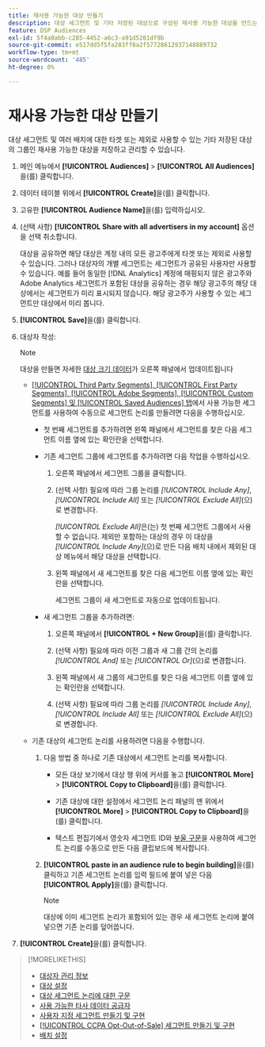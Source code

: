 ```yaml
---
title: 재사용 가능한 대상 만들기
description: 대상 세그먼트 및 기타 저장된 대상으로 구성된 재사용 가능한 대상을 만드는 방법을 알아봅니다.
feature: DSP Audiences
exl-id: 5f4a0abb-c285-4452-a6c3-a91d5281df9b
source-git-commit: e517dd5f5fa283ff8a2f57728612937148889732
workflow-type: tm+mt
source-wordcount: '485'
ht-degree: 0%

---
```


# 재사용 가능한 대상 만들기

<!-- "Saved audience" is used in UI (where?), but "saved" is a state, not a type. "Reusable audience" sounds better in a description. "Audience template" isn't right, either, since it implies you can edit it on the fly to create a new, different audience. Some other term? -->

대상 세그먼트 및 여러 배치에 대한 타겟 또는 제외로 사용할 수 있는 기타 저장된 대상의 그룹인 재사용 가능한 대상을 저장하고 관리할 수 있습니다.

1. 메인 메뉴에서 **[!UICONTROL Audiences]** > **[!UICONTROL All Audiences]**&#x200B;을(를) 클릭합니다.

1. 데이터 테이블 위에서 **[!UICONTROL Create]**&#x200B;을(를) 클릭합니다.

1. 고유한 **[!UICONTROL Audience Name]**&#x200B;을(를) 입력하십시오.

1. (선택 사항) **[!UICONTROL Share with all advertisers in my account]** 옵션을 선택 취소합니다.

   대상을 공유하면 해당 대상은 계정 내의 모든 광고주에게 타겟 또는 제외로 사용할 수 있습니다. 그러나 대상자의 개별 세그먼트는 세그먼트가 공유된 사용자만 사용할 수 있습니다. 예를 들어 동일한 [!DNL Analytics] 계정에 매핑되지 않은 광고주와 Adobe Analytics 세그먼트가 포함된 대상을 공유하는 경우 해당 광고주의 해당 대상에서는 세그먼트가 미리 표시되지 않습니다. 해당 광고주가 사용할 수 있는 세그먼트만 대상에서 미리 봅니다.

1. **[!UICONTROL Save]**&#x200B;을(를) 클릭합니다.

1. 대상자 작성:

   >[!NOTE]
   >
   >대상을 만들면 자세한 [대상 크기 데이터](audience-about.md)가 오른쪽 패널에서 업데이트됩니다

   * [[!UICONTROL Third Party Segments], [!UICONTROL First Party Segments], [!UICONTROL Adobe Segments], [!UICONTROL Custom Segments] 및 [!UICONTROL Saved Audiences] 탭](audience-settings.md)에서 사용 가능한 세그먼트를 사용하여 수동으로 세그먼트 논리를 만들려면 다음을 수행하십시오.

      * 첫 번째 세그먼트를 추가하려면 왼쪽 패널에서 세그먼트를 찾은 다음 세그먼트 이름 옆에 있는 확인란을 선택합니다.

      * 기존 세그먼트 그룹에 세그먼트를 추가하려면 다음 작업을 수행하십시오.

         1. 오른쪽 패널에서 세그먼트 그룹을 클릭합니다.

         1. (선택 사항) 필요에 따라 그룹 논리를 *[!UICONTROL Include Any]*, *[!UICONTROL Include All]* 또는 *[!UICONTROL Exclude All]*(으)로 변경합니다.

            *[!UICONTROL Exclude All]*&#x200B;은(는) 첫 번째 세그먼트 그룹에서 사용할 수 없습니다. 제외만 포함하는 대상의 경우 이 대상을 *[!UICONTROL Include Any]*(으)로 만든 다음 배치 내에서 제외된 대상 메뉴에서 해당 대상을 선택합니다.

         1. 왼쪽 패널에서 새 세그먼트를 찾은 다음 세그먼트 이름 옆에 있는 확인란을 선택합니다.

            세그먼트 그룹이 새 세그먼트로 자동으로 업데이트됩니다.

      * 새 세그먼트 그룹을 추가하려면:

         1. 오른쪽 패널에서 **[!UICONTROL + New Group]**&#x200B;을(를) 클릭합니다.

         1. (선택 사항) 필요에 따라 이전 그룹과 새 그룹 간의 논리를 *[!UICONTROL And]* 또는 *[!UICONTROL Or]*(으)로 변경합니다.

         1. 왼쪽 패널에서 새 그룹의 세그먼트를 찾은 다음 세그먼트 이름 옆에 있는 확인란을 선택합니다.

         1. (선택 사항) 필요에 따라 그룹 논리를 *[!UICONTROL Include Any]*, *[!UICONTROL Include All]* 또는 *[!UICONTROL Exclude All]*(으)로 변경합니다.

   * 기존 대상의 세그먼트 논리를 사용하려면 다음을 수행합니다.

      1. 다음 방법 중 하나로 기존 대상에서 세그먼트 논리를 복사합니다.

         * 모든 대상 보기에서 대상 행 위에 커서를 놓고 **[!UICONTROL More]** > **[!UICONTROL Copy to Clipboard]**&#x200B;을(를) 클릭합니다.

         * 기존 대상에 대한 설정에서 세그먼트 논리 패널의 맨 위에서 **[!UICONTROL More]** > **[!UICONTROL Copy to Clipboard]**&#x200B;을(를) 클릭합니다.

         * 텍스트 편집기에서 영숫자 세그먼트 ID와 [부울 구문](audience-segment-logic-syntax.md)을 사용하여 세그먼트 논리를 수동으로 만든 다음 클립보드에 복사합니다.

      1. **[!UICONTROL paste in an audience rule to begin building]**&#x200B;을(를) 클릭하고 기존 세그먼트 논리를 입력 필드에 붙여 넣은 다음 **[!UICONTROL Apply]**&#x200B;을(를) 클릭합니다.

         >[!NOTE]
         >
         >대상에 이미 세그먼트 논리가 포함되어 있는 경우 새 세그먼트 논리에 붙여넣으면 기존 논리를 덮어씁니다.

1. **[!UICONTROL Create]**&#x200B;을(를) 클릭합니다.

>[!MORELIKETHIS]
>
>* [대상자 관리 정보](audience-about.md)
>* [대상 설정](audience-settings.md)
>* [대상 세그먼트 논리에 대한 구문](audience-segment-logic-syntax.md)
>* [사용 가능한 타사 데이터 공급자](third-party-data-providers.md)
>* [사용자 지정 세그먼트 만들기 및 구현](custom-segment-create.md)
>* [[!UICONTROL CCPA Opt-Out-of-Sale] 세그먼트 만들기 및 구현](ccpa-opt-out-segment-create.md)
>* [배치 설정](/help/dsp/campaign-management/placements/placement-settings.md)
